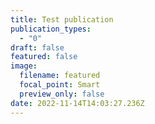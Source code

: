 ```yaml
---
title: Test publication
publication_types:
  - "0"
draft: false
featured: false
image:
  filename: featured
  focal_point: Smart
  preview_only: false
date: 2022-11-14T14:03:27.236Z
---
```

